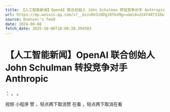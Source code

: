 ```yaml
---
title: 【人工智能新闻】OpenAI 联合创始人 John Schulman 转投竞争对手 Anthropic
url: https://mp.weixin.qq.com/s?__biz=MzIxODg1OTkzMg==&mid=2247487310&idx=3&sn=9a310a73067924c11b8d243dcd0fd836
source: Doonsec's feed
date: 2024-08-08
fetch_date: 2025-10-06T18:00:38.394583
---
```


# 【人工智能新闻】OpenAI 联合创始人 John Schulman 转投竞争对手 Anthropic

：
，
。

视频
小程序
赞
，轻点两下取消赞
在看
，轻点两下取消在看
